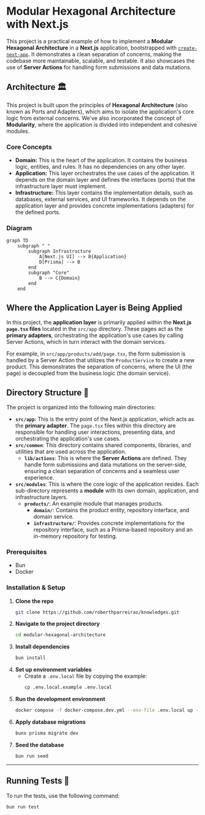 # Modular Hexagonal Architecture with Next.js

This project is a practical example of how to implement a **Modular Hexagonal Architecture** in a **Next.js** application, bootstrapped with [`create-next-app`](<https://www.google.com/search?q=%5Bhttps://nextjs.org/docs/app/api-reference/cli/create-next-app%5D(https://nextjs.org/docs/app/api-reference/cli/create-next-app)>). It demonstrates a clean separation of concerns, making the codebase more maintainable, scalable, and testable. It also showcases the use of **Server Actions** for handling form submissions and data mutations.

## Architecture 🏛️

This project is built upon the principles of **Hexagonal Architecture** (also known as Ports and Adapters), which aims to isolate the application's core logic from external concerns. We've also incorporated the concept of **Modularity**, where the application is divided into independent and cohesive modules.

### Core Concepts

- **Domain:** This is the heart of the application. It contains the business logic, entities, and rules. It has no dependencies on any other layer.
- **Application:** This layer orchestrates the use cases of the application. It depends on the domain layer and defines the interfaces (ports) that the infrastructure layer must implement.
- **Infrastructure:** This layer contains the implementation details, such as databases, external services, and UI frameworks. It depends on the application layer and provides concrete implementations (adapters) for the defined ports.

### Diagram

```mermaid
graph TD
    subgraph " "
        subgraph Infrastructure
            A[Next.js UI] --> B{Application}
            D[Prisma] --> B
        end
        subgraph "Core"
            B --> C{Domain}
        end
    end

```
## Where the Application Layer is Being Applied

In this project, the **application layer** is primarily applied within the **Next.js `page.tsx` files** located in the `src/app` directory. These pages act as the **primary adapters**, orchestrating the application's use cases by calling Server Actions, which in turn interact with the domain services.

For example, in `src/app/products/add/page.tsx`, the form submission is handled by a Server Action that utilizes the `ProductService` to create a new product. This demonstrates the separation of concerns, where the UI (the page) is decoupled from the business logic (the domain service).

## Directory Structure 📂

The project is organized into the following main directories:

- **`src/app`**: This is the entry point of the Next.js application, which acts as the **primary adapter**. The `page.tsx` files within this directory are responsible for handling user interactions, presenting data, and orchestrating the application's use cases.
- **`src/common`**: This directory contains shared components, libraries, and utilities that are used across the application.
  - **`lib/actions`**: This is where the **Server Actions** are defined. They handle form submissions and data mutations on the server-side, ensuring a clean separation of concerns and a seamless user experience.
- **`src/modules`**: This is where the core logic of the application resides. Each sub-directory represents a **module** with its own domain, application, and infrastructure layers.
  - **`products/`**: An example module that manages products.
    - **`domain/`**: Contains the product entity, repository interface, and domain service.
    - **`infrastructure/`**: Provides concrete implementations for the repository interface, such as a Prisma-based repository and an in-memory repository for testing.

### Prerequisites

- Bun
- Docker

### Installation & Setup

1.  **Clone the repo**
    ```sh
    git clone https://github.com/roberthparreiras/knowledges.git
    ```
2.  **Navigate to the project directory**
    ```sh
    cd modular-hexagonal-architecture
    ```
3.  **Install dependencies**
    ```sh
    bun install
    ```
4.  **Set up environment variables**
    - Create a `.env.local` file by copying the example:
      ```sh
      cp .env.local.example .env.local
      ```
5.  **Run the development environment**
    ```sh
    docker compose -f docker-compose.dev.yml --env-file .env.local up -d --build
    ```
6.  **Apply database migrations**
    ```sh
    bunx prisma migrate dev
    ```
7.  **Seed the database**
    ```sh
    bun run seed
    ```

---

## Running Tests 🧪

To run the tests, use the following command:

```sh
bun run test
```
